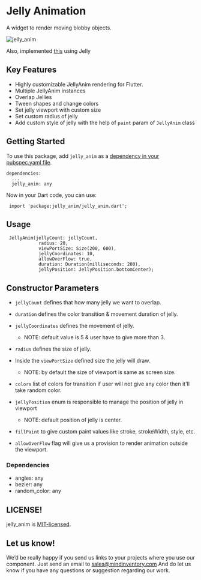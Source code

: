 # Jelly Animation

A widget to render moving blobby objects.

![jelly_anim](https://github.com/Mindinventory/jelly_anim/blob/jelly_anim_version_0.0.7/meditation_jelly.gif)

Also, implemented [this](https://dribbble.com/shots/7062770-Login-Flow) using Jelly

## Key Features

* Highly customizable JellyAnim rendering for Flutter.
* Multiple JellyAnim instances
* Overlap Jellies
* Tween shapes and change colors
* Set jelly viewport with custom size
* Set custom radius of jelly
* Add custom style of jelly with the help of `paint` param of `JellyAnim` class

## Getting Started

To use this package, add `jelly_anim` as a [dependency in your pubspec.yaml file](https://flutter.io/platform-plugins/).

    dependencies:
      ...
      jelly_anim: any


Now in your Dart code, you can use:

     import 'package:jelly_anim/jelly_anim.dart';

## Usage

     JellyAnim(jellyCount: jellyCount,
                radius: 20,
                viewPortSize: Size(200, 600),
                jellyCoordinates: 10,
                allowOverFlow: true,
                duration: Duration(milliseconds: 200),
                jellyPosition: JellyPosition.bottomCenter);

## Constructor Parameters

- `jellyCount` defines that how many jelly we want to overlap.

- `duration` defines the color transition & movement duration of jelly.

- `jellyCoordinates` defines the movement of jelly.
    -   NOTE: default value is 5 & user have to give more than 3.

- `radius` defines the size of jelly.

- Inside the `viewPortSize` defined size the jelly will draw.
    - NOTE: by default the size of viewport is same as screen size.

- `colors` list of colors for transition if user will not give any color then it'll take random color.

- `jellyPosition` enum is responsible to manage the position of jelly in viewport
    -  NOTE: default position of jelly is center.

- `fillPaint` to give custom paint values like stroke, strokeWidth, style, etc.

- `allowOverFlow` flag will give us a provision to render animation outside the viewport.

### Dependencies
* angles: any
* bezier: any
* random_color: any

## LICENSE!
jelly_anim is [MIT-licensed](/LICENSE).


## Let us know!
We’d be really happy if you send us links to your projects where you use our component. Just send an email to sales@mindinventory.com And do let us know if you have any questions or suggestion regarding our work.